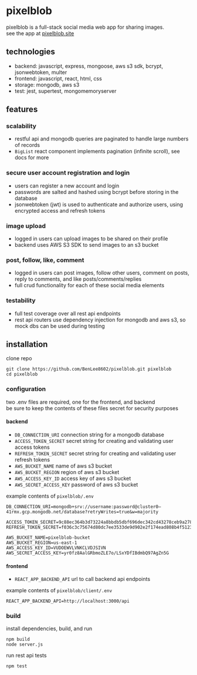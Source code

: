 # pixelblob
pixelblob is a full-stack social media web app for sharing images.  
see the app at [pixelblob.site](https://pixelblob.site)  


## technologies
- backend: javascript, express, mongoose, aws s3 sdk, bcrypt, jsonwebtoken, multer
- frontend: javascript, react, html, css
- storage: mongodb, aws s3
- test: jest, supertest, mongomemoryserver


## features

### scalability
- restful api and mongodb queries are paginated to handle large numbers of records
- `BigList` react component implements pagination (infinite scroll), see docs for more

### secure user account registration and login
- users can register a new account and login
- passwords are salted and hashed using bcrypt before storing in the database
- jsonwebtoken (jwt) is used to authenticate and authorize users, using encrypted access and refresh tokens

### image upload
- logged in users can upload images to be shared on their profile
- backend uses AWS S3 SDK to send images to an s3 bucket

### post, follow, like, comment
- logged in users can post images, follow other users, comment on posts, reply to comments, and like posts/comments/replies
- full crud functionality for each of these social media elements

### testability
- full test coverage over all rest api endpoints
- rest api routers use dependency injection for mongodb and aws s3, so mock dbs can be used during testing


## installation
clone repo
```
git clone https://github.com/BenLee8602/pixelblob.git pixelblob
cd pixelblob
```

### configuration
two .env files are required, one for the frontend, and backend  
be sure to keep the contents of these files secret for security purposes

#### backend
- `DB_CONNECTION_URI` connection string for a mongodb database
- `ACCESS_TOKEN_SECRET` secret string for creating and validating user access tokens
- `REFRESH_TOKEN_SECRET`  secret string for creating and validating user refresh tokens
- `AWS_BUCKET_NAME` name of aws s3 bucket
- `AWS_BUCKET_REGION` region of aws s3 bucket
- `AWS_ACCESS_KEY_ID` access key of aws s3 bucket
- `AWS_SECRET_ACCESS_KEY` password of aws s3 bucket

example contents of `pixelblob/.env`
```
DB_CONNECTION_URI=mongodb+srv://username:password@cluster0–41rmx.gcp.mongodb.net/database?retryWrites=true&w=majority

ACCESS_TOKEN_SECRET=9c88ec364b3d73224a8bbdb5dbf696dec342cd43278ceb9a2788db381066704e4fb09fe7dc1a2727f34a70627d24036b19d2856065bbfde04453c6f6a24f5133
REFRESH_TOKEN_SECRET=f036c3c75674d80dc7ee3533de9d902e2f174ead808b4f512345be0d90b8626b10b700a641bf0ef3ed50042eee810f790c91179039cce0e4f3b4a61a35594e37

AWS_BUCKET_NAME=pixelblob-bucket
AWS_BUCKET_REGION=us-east-1
AWS_ACCESS_KEY_ID=VUDOEWVLVNKCLVDJSIVN
AWS_SECRET_ACCESS_KEY=yr0fz8AalGRbmoZLE7o/LSxYDfIBdmbQ97AgZn5G
```

#### frontend
- `REACT_APP_BACKEND_API` url to call backend api endpoints

example contents of `pixelblob/client/.env`
```
REACT_APP_BACKEND_API=http://localhost:3000/api
```

### build
install dependencies, build, and run
```
npm build
node server.js
```

run rest api tests
```
npm test
```

